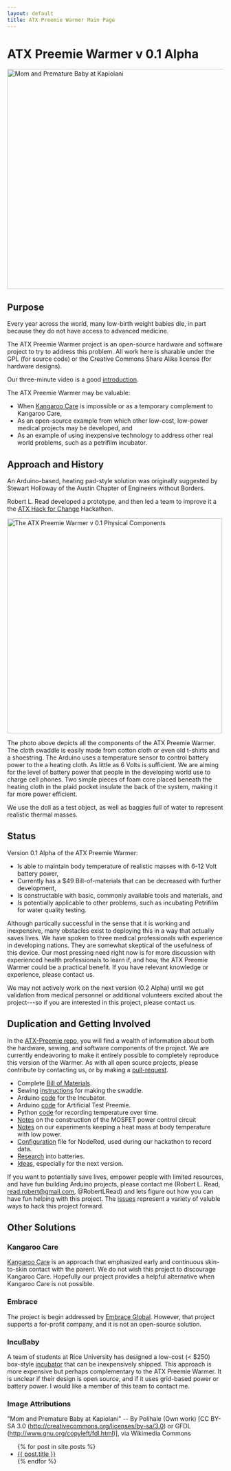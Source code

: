 ```yaml
---
layout: default
title: ATX Preemie Warmer Main Page
---
```


# ATX Preemie Warmer v 0.1 Alpha

<a title="By Polihale (Own work) [CC BY-SA 3.0 (http://creativecommons.org/licenses/by-sa/3.0) or GFDL (http://www.gnu.org/copyleft/fdl.html)], via Wikimedia Commons" href="http://commons.wikimedia.org/wiki/File%3AMom_and_Premature_Baby_at_Kapiolani.jpg"><img width="512" alt="Mom and Premature Baby at Kapiolani" src="//upload.wikimedia.org/wikipedia/commons/2/20/Mom_and_Premature_Baby_at_Kapiolani.jpg"/></a>

## Purpose

Every year across the world, many low-birth weight babies die, in part because they do not have access to advanced medicine.

The ATX Preemie Warmer project is an open-source hardware and software project to try to address this problem. All work here is sharable under the GPL (for source code) or the Creative Commons Share Alike license (for hardware designs).

Our three-minute video is a good <a href="https://youtu.be/zb-F0qTptJs">introduction</a>.

The ATX Preemie Warmer may be valuable:

* When [Kangaroo Care](https://en.wikipedia.org/wiki/Kangaroo_care) is impossible or as a temporary complement to Kangaroo Care,
* As an open-source example from which other low-cost, low-power medical projects may be developed, and
* As an example of using inexpensive technology to address other real world problems, such as a petrifilm incubator.

## Approach and History

An Arduino-based, heating pad-style solution was originally suggested by Stewart Holloway of the Austin Chapter of Engineers without Borders.

Robert L. Read developed a prototype, and then led a team to improve it a the [ATX Hack for Change](http://publicinvention.blogspot.com/2015/06/report-atx-hack-for-change-2015-preemie.html) Hackathon.

<IMG src="https://cloud.githubusercontent.com/assets/5296671/8139635/c4ecdfe8-111a-11e5-9b13-d6a04c1e1871.jpg" width="500"
     alt="The ATX Preemie Warmer v 0.1 Physical Components">

The photo above depicts all the components of the ATX Preemie Warmer.  The cloth swaddle is easily made from cotton
cloth or even old t-shirts and a shoestring.  The Arduino uses a temperature sensor to control battery power to the a heating cloth.  As little as 6 Volts is sufficient.  We are aiming for the level of battery power that people in the developing world use to charge cell phones.
Two simple pieces of foam core placed beneath the heating cloth in the plaid pocket insulate the back of the system, making it far more power efficient.

We use the doll as a test object, as well as baggies full of water to represent realistic thermal masses.

## Status

Version 0.1 Alpha of the ATX Preemie Warmer:

* Is able to maintain body temperature of realistic masses with 6-12 Volt battery power,
* Currently has a $49 Bill-of-materials that can be decreased with further development,
* Is constructable with basic, commonly available tools and materials, and
* Is potentially applicable to other problems, such as incubating Petrifilm for water quality testing.

Although partically successful in the sense that it is working and inexpensive, many obstacles exist to deploying this in a way that actually saves lives.
We have spoken to three medical professionals with experience in developing nations. They are somewhat skeptical of the usefulness of this device.  Our most pressing need right now is for more discussion with experienced health professionals to learn if, and how, the ATX Preemie Warmer could be a practical benefit. If you have relevant knowledge or experience, please contact us.

We may not actively work on the next version (0.2 Alpha) until we get validation from medical personnel or additional volunteers excited about the project---so if you are interested in this project, please contact us.

## Duplication and Getting Involved

In the [ATX-Preemie repo](https://github.com/PIFAH/ATX-Preemie), you will find a wealth of information about both the hardware, sewing, and software components of the project.  We are currently endeavoring to make it entirely possible to completely reproduce this version of the Warmer. As with all open source projects, please contribute by contacting us, or by making a [pull-request](https://help.github.com/articles/using-pull-requests/).

* Complete [Bill of Materials](https://github.com/PIFAH/ATX-Preemie/blob/master/BillOfMaterials.md).
* Sewing [instructions](https://github.com/PIFAH/ATX-Preemie/blob/master/ATXPreemieWarmerSwaddleInstructions.md) for making the swaddle.
* Arduino [code](https://github.com/PIFAH/ATX-Preemie/blob/master/IncubatorRelayV0.4.ino) for the Incubator.
* Arduino [code](https://github.com/PIFAH/ATX-Preemie/blob/master/Artificial_Infant.ino) for Artificial Test Preemie.
* Python [code](https://github.com/PIFAH/ATX-Preemie/blob/master/arduino_read.py) for recording temperature over time.
* [Notes](https://github.com/PIFAH/ATX-Preemie/blob/master/MOSFET_incubator_circuit.md) on the construction of the MOSFET power control circuit
* [Notes](https://github.com/PIFAH/ATX-Preemie/blob/master/heat_swaddle_experiment_notes.md) on our experiments keeping a heat mass at body temperature with low power.
* [Configuration](https://github.com/PIFAH/ATX-Preemie/blob/master/Incubator_node_red_flow.txt) file for NodeRed, used during our hackathon to record data.
* [Research](https://github.com/PIFAH/ATX-Preemie/blob/master/battery_research.md) into batteries.
* [Ideas](https://github.com/PIFAH/ATX-Preemie/blob/master/ideas.md), especially for the next version.

If you want to potentially save lives, empower people with limited resources, and have fun building Arduino projects, please contact me (Robert L. Read, <read.robert@gmail.com>, @RobertLRead) and lets figure out how you can have fun helping with this project. The [issues](https://github.com/PIFAH/ATX-Preemie/issues) represent a variety of valuble ways to hack this project forward.

## Other Solutions

### Kangaroo Care

[Kangaroo Care](https://en.wikipedia.org/wiki/Kangaroo_care) is an approach that emphasized early and continuous skin-to-skin contact with the parent. We do not wish this project to discourage Kangaroo Care. Hopefully our project provides a helpful alternative when Kangaroo Care is not possible.


### Embrace

The project is begin addressed by [Embrace Global](http://embraceglobal.org). However, that project supports a for-profit company, and it is not an open-source solution. 

### IncuBaby

A team of students at Rice University has designed a low-cost (< $250) box-style [incubator](http://oedk.rice.edu/Sys/PublicProfile/25543138/3637470) that can be inexpensively shipped.  This approach is more expensive but perhaps complementary to the ATX Preemie Warmer. It is unclear if their design is open source, and if it uses grid-based power or battery power. I would like a member of this team to contact me.

### Image Attributions

"Mom and Premature Baby at Kapiolani" --
By Polihale (Own work) [CC BY-SA 3.0 (http://creativecommons.org/licenses/by-sa/3.0) or GFDL (http://www.gnu.org/copyleft/fdl.html)], via Wikimedia Commons

<ul>
  {% for post in site.posts %}
    <li>
      <a href="{{ post.url }}">{{ post.title }}</a>
    </li>
  {% endfor %}
</ul>

